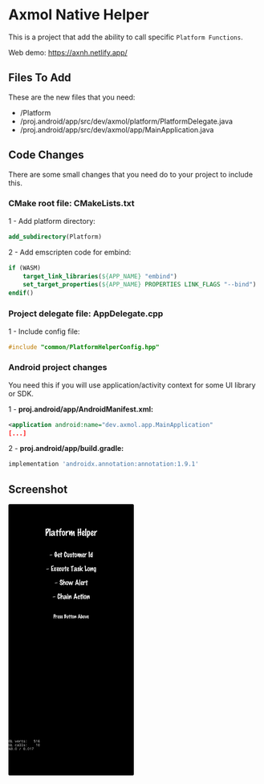 # Axmol Native Helper

This is a project that add the ability to call specific `Platform Functions`.

Web demo: https://axnh.netlify.app/

## Files To Add

These are the new files that you need:

- /Platform
- /proj.android/app/src/dev/axmol/platform/PlatformDelegate.java
- /proj.android/app/src/dev/axmol/app/MainApplication.java

## Code Changes

There are some small changes that you need do to your project to include this.

### CMake root file: CMakeLists.txt

1 - Add platform directory:

```cmake
add_subdirectory(Platform)
```

2 - Add emscripten code for embind:

```cmake
if (WASM)
    target_link_libraries(${APP_NAME} "embind")
    set_target_properties(${APP_NAME} PROPERTIES LINK_FLAGS "--bind")
endif()
```

### Project delegate file: AppDelegate.cpp

1 - Include config file:

```cpp
#include "common/PlatformHelperConfig.hpp"
```

### Android project changes

You need this if you will use application/activity context for some UI library or SDK.

1 - **proj.android/app/AndroidManifest.xml:**

```xml
<application android:name="dev.axmol.app.MainApplication"
[...]
```

2 - **proj.android/app/build.gradle:**

```groovy
implementation 'androidx.annotation:annotation:1.9.1'
```

## Screenshot

<img width="250" src="Extras/images/ss1.jpg">
